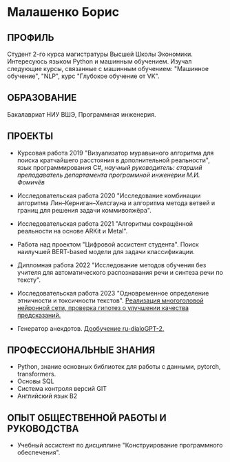 # Малашенко Борис

## ПРОФИЛЬ
Студент 2-го курса магистратуры Высшей Школы Экономики. Интересуюсь языком Python и машинным обучением. Изучал следующие курсы, связанные с машинным обучением: "Машинное обучение", "NLP", курс "Глубокое обучение от VK".

## ОБРАЗОВАНИЕ

Бакалавриат НИУ ВШЭ, Программная инженерия.

## ПРОЕКТЫ

- Курсовая работа 2019 "Визуализатор муравьиного алгоритма для поиска кратчайшего расстояния в дополнительной реальности", язык
программирования C\#, _научный руководитель: старший преподаватель департамента
программной инженерии М.И. Фомичёв_

- Исследовательская работа 2020 "Исследование комбинации алгоритма Лин–Керниган–Хелсгауна и алгоритма метода ветвей и границ для решения задачи коммивояжёра".

- Исследовательская работа 2021 "Алгоритмы сокращённой реальности на основе ARKit и Metal".

- Работа над проектом "Цифровой ассистент студента". Поиск наилучшей BERT-based модели для задачи классификации.

- Дипломная работа 2022 "Исследование методов обучения без учителя для автоматического распознавания речи и синтеза речи по тексту".

- Исследовательская работа 2023 "Одновременное определение этничности и токсичности текстов". [Реализация многоголовой нейронной сети, проверка гипотез о улучшении качества предсказаний.](https://github.com/BlessedTatonka/ethnicity_and_toxicity/blob/main/presentation.pdf)

- Генератор анекдотов. [Дообучение ru-dialoGPT-2.](https://github.com/BlessedTatonka/russian_joke_generation/blob/main/presentation.pdf)

## ПРОФЕССИОНАЛЬНЫЕ ЗНАНИЯ
- Python, знание основных библиотек для работы с данными, pytorch, transformers.
- Основы SQL
- Система контроля версий GIT
- Английский язык B2

## ОПЫТ ОБЩЕСТВЕННОЙ РАБОТЫ И РУКОВОДСТВА

- Учебный ассистент по дисциплине "Конструирование программного обеспечения".
